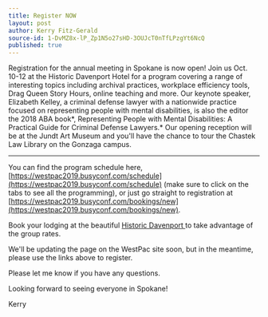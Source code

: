 ```yaml
---
title: Register NOW
layout: post
author: Kerry Fitz-Gerald
source-id: 1-DvMZ8x-lP_Zp1N5o27sHD-3OUJcT0nTfLPzgYt6NcQ
published: true
---
```

Registration for the annual meeting in Spokane is now open!  Join us Oct. 10-12 at the Historic Davenport Hotel for a program covering a range of interesting topics including archival practices, workplace efficiency tools, Drag Queen Story Hours, online teaching and more. Our keynote speaker, Elizabeth Kelley, a criminal defense lawyer with a nationwide practice focused on representing people with mental disabilities, is also the editor the 2018 ABA book*, Representing People with Mental Disabilities: A Practical Guide for Criminal Defense Lawyers.*  Our opening reception will be at the Jundt Art Museum and you'll have the chance to tour the Chastek Law Library on the Gonzaga campus.

----------

You can find the program schedule here, [https://westpac2019.busyconf.com/schedule](https://westpac2019.busyconf.com/schedule) (make sure to click on the tabs to see all the programming), or just go straight to registration at  [https://westpac2019.busyconf.com/bookings/new](https://westpac2019.busyconf.com/bookings/new).

 
Book your lodging at the beautiful [Historic Davenport ](https://www.marriott.com/event-reservations/reservation-link.mi?id=1551132228239&key=GRP&app=resvlinkC)to take advantage of the group rates.

We'll be updating the page on the WestPac site soon, but in the meantime, please use the links above to register.

Please let me know if you have any questions.

Looking forward to seeing everyone in Spokane!

Kerry

